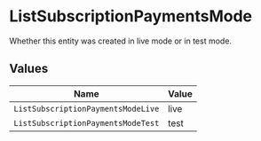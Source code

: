 # ListSubscriptionPaymentsMode

Whether this entity was created in live mode or in test mode.


## Values

| Name                               | Value                              |
| ---------------------------------- | ---------------------------------- |
| `ListSubscriptionPaymentsModeLive` | live                               |
| `ListSubscriptionPaymentsModeTest` | test                               |